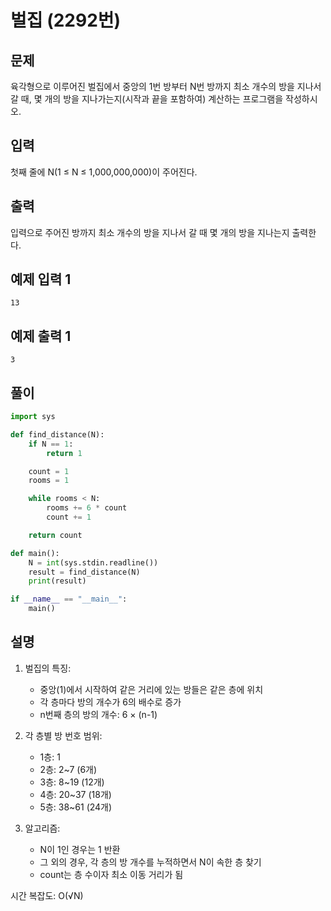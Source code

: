 # 벌집 (2292번)

## 문제

육각형으로 이루어진 벌집에서 중앙의 1번 방부터 N번 방까지 최소 개수의 방을 지나서 갈 때, 몇 개의 방을 지나가는지(시작과 끝을 포함하여) 계산하는 프로그램을 작성하시오.

## 입력

첫째 줄에 N(1 ≤ N ≤ 1,000,000,000)이 주어진다.

## 출력

입력으로 주어진 방까지 최소 개수의 방을 지나서 갈 때 몇 개의 방을 지나는지 출력한다.

## 예제 입력 1

```
13
```

## 예제 출력 1

```
3
```

## 풀이

```python
import sys

def find_distance(N):
    if N == 1:
        return 1

    count = 1
    rooms = 1

    while rooms < N:
        rooms += 6 * count
        count += 1

    return count

def main():
    N = int(sys.stdin.readline())
    result = find_distance(N)
    print(result)

if __name__ == "__main__":
    main()
```

## 설명

1. 벌집의 특징:

   - 중앙(1)에서 시작하여 같은 거리에 있는 방들은 같은 층에 위치
   - 각 층마다 방의 개수가 6의 배수로 증가
   - n번째 층의 방의 개수: 6 × (n-1)

2. 각 층별 방 번호 범위:

   - 1층: 1
   - 2층: 2~7 (6개)
   - 3층: 8~19 (12개)
   - 4층: 20~37 (18개)
   - 5층: 38~61 (24개)

3. 알고리즘:
   - N이 1인 경우는 1 반환
   - 그 외의 경우, 각 층의 방 개수를 누적하면서 N이 속한 층 찾기
   - count는 층 수이자 최소 이동 거리가 됨

시간 복잡도: O(√N)
